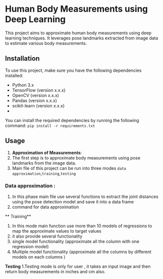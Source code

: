 # Human Body Measurements using Deep Learning

This project aims to approximate human body measurements using deep learning techniques. It leverages pose landmarks extracted from image data to estimate various body measurements.

## Installation

To use this project, make sure you have the following dependencies installed:

- Python 3.x
- TensorFlow (version x.x.x)
- OpenCV (version x.x.x)
- Pandas (version x.x.x)
- scikit-learn (version x.x.x)
- <add any other dependencies>

You can install the required dependencies by running the following command:
```pip install -r requirements.txt```
## Usage

1. **Approximation of Measurements**:
2. The first step is to approximate body measurements using pose landmarks from the image data.
3. Main file of this project can be run into three modes ```data approximation```,```training```,```testing```
### Data approximation : 
 1. In this phase main file use several functions to extract the joint distances using the pose detection model and save it into a data frame
 2. command for data approximation

** Training** 
1. In this mode main function use more than 10 models of regressions to map the approximate values to target values
2. it also provide several functionality
3. single model functionality (approximate all the column with one regression model)
4. Multiple model functionality (approximate all the columns by different models on each columns )
   

**Testing**
1.Testing mode is only for user , it takes an input image and then return body measurements in inches and cm also.






